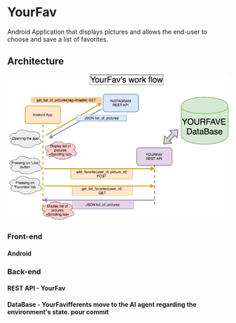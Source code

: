 # YourFav
Android Application that displays pictures and allows the end-user to choose and save a list of favorites.

## Architecture


![alt text](https://github.com/AlexisDrch/CS8803-YourFav/blob/master/YourFav.png)


### Front-end
#### Android 

### Back-end

#### REST API - YourFav

#### DataBase - YourFavifferents move to the AI agent regarding the environment's state. pour commit
